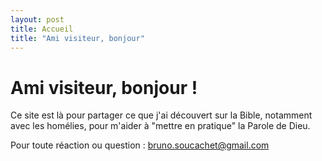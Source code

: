 ```yaml
---
layout: post
title: Accueil
title: "Ami visiteur, bonjour"
---
```


# Ami visiteur, bonjour !

Ce site est là pour partager ce que j'ai découvert sur la Bible,
notamment avec les homélies, 
pour m'aider à "mettre en pratique" la Parole de Dieu.

Pour toute réaction ou question : bruno.soucachet@gmail.com
